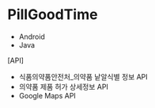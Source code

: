 # PillGoodTime
- Android 
- Java
  
[API]
- 식품의약품안전처_의약품 낱알식별 정보 API
- 의약품 제품 허가 상세정보 API
- Google Maps API
